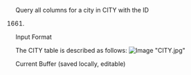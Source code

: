 Query all columns for a city in CITY with the ID 

1661.

Input Format

The CITY table is described as follows: ![Image](https://s3.amazonaws.com/hr-challenge-images/8137/1449729804-f21d187d0f-CITY.jpg) "CITY.jpg"

Current Buffer (saved locally, editable) 